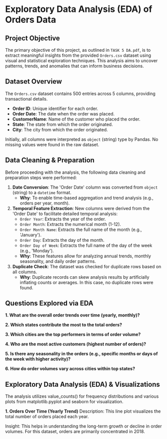 # Exploratory Data Analysis (EDA) of Orders Data

## Project Objective

The primary objective of this project, as outlined in `TASK 5 DA.pdf`, is to extract meaningful insights from the provided `Orders.csv` dataset using visual and statistical exploration techniques. This analysis aims to uncover patterns, trends, and anomalies that can inform business decisions.

## Dataset Overview

The `Orders.csv` dataset contains 500 entries across 5 columns, providing transactional details.

-   **Order ID**: Unique identifier for each order.
-   **Order Date**: The date when the order was placed.
-   **CustomerName**: Name of the customer who placed the order.
-   **State**: The state from which the order originated.
-   **City**: The city from which the order originated.

Initially, all columns were interpreted as `object` (string) type by Pandas. No missing values were found in the raw dataset.

## Data Cleaning & Preparation

Before proceeding with the analysis, the following data cleaning and preparation steps were performed:

1.  **Date Conversion**: The 'Order Date' column was converted from `object` (string) to a `datetime` format.
    -   **Why**: To enable time-based aggregation and trend analysis (e.g., orders per year, month).
2.  **Temporal Feature Extraction**: New columns were derived from the 'Order Date' to facilitate detailed temporal analysis:
    -   `Order Year`: Extracts the year of the order.
    -   `Order Month`: Extracts the numerical month (1-12).
    -   `Order Month Name`: Extracts the full name of the month (e.g., 'January').
    -   `Order Day`: Extracts the day of the month.
    -   `Order Day of Week`: Extracts the full name of the day of the week (e.g., 'Monday').
    -   **Why**: These features allow for analyzing annual trends, monthly seasonality, and daily order patterns.
3.  **Duplicate Check**: The dataset was checked for duplicate rows based on all columns.
    -   **Why**: Duplicate records can skew analysis results by artificially inflating counts or averages. In this case, no duplicate rows were found.

## Questions Explored via EDA

**1. What are the overall order trends over time (yearly, monthly)?**

**2. Which states contribute the most to the total orders?**

**3. Which cities are the top performers in terms of order volume?**

**4. Who are the most active customers (highest number of orders)?**

**5. Is there any seasonality in the orders (e.g., specific months or days of the week with higher activity)?**

**6. How do order volumes vary across cities within top states?**

## Exploratory Data Analysis (EDA) & Visualizations
The analysis utilizes value_counts() for frequency distributions and various plots from matplotlib.pyplot and seaborn for visualization.

**1. Orders Over Time (Yearly Trend)**
Description: This line plot visualizes the total number of orders placed each year.

Insight: This helps in understanding the long-term growth or decline in order volumes. For this dataset, orders are primarily concentrated in 2018.
